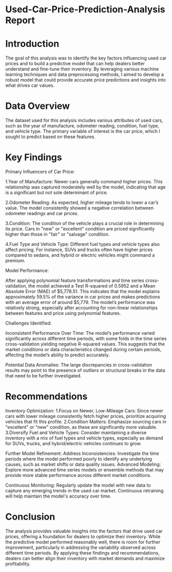 # Used-Car-Price-Prediction-Analysis Report

# Introduction
The goal of this analysis was to identify the key factors influencing used car prices and to build a predictive model that can help dealers better understand and fine-tune their inventory. By leveraging various machine learning techniques and data preprocessing methods, I aimed to develop a robust model that could provide accurate price predictions and insights into what drives car values.

# Data Overview
The dataset used for this analysis includes various attributes of used cars, such as the year of manufacture, odometer reading, condition, fuel type, and vehicle type. The primary variable of interest is the car price, which I sought to predict based on these features.

# Key Findings
Primary Influencers of Car Price:

1.Year of Manufacture: Newer cars generally command higher prices. This relationship was captured moderately well by the model, indicating that age is a significant but not sole determinant of price.

2.Odometer Reading: As expected, higher mileage tends to lower a car’s value. The model consistently showed a negative correlation between odometer readings and car prices.

3.Condition: The condition of the vehicle plays a crucial role in determining its price. Cars in "new" or "excellent" condition are priced significantly higher than those in "fair" or "salvage" condition.

4.Fuel Type and Vehicle Type: Different fuel types and vehicle types also affect pricing. For instance, SUVs and trucks often have higher prices compared to sedans, and hybrid or electric vehicles might command a premium.

Model Performance:

After applying polynomial feature transformations and time series cross-validation, the model achieved a Test R-squared of 0.5952 and a Mean Absolute Error (MAE) of $5,778.51. This indicates that the model explains approximately 59.5% of the variance in car prices and makes predictions with an average error of around $5,779.
The model’s performance was relatively strong, especially after accounting for non-linear relationships between features and price using polynomial features.

Challenges Identified:

Inconsistent Performance Over Time: The model’s performance varied significantly across different time periods, with some folds in the time series cross-validation yielding negative R-squared values. This suggests that the market conditions or data characteristics changed during certain periods, affecting the model’s ability to predict accurately.

Potential Data Anomalies: The large discrepancies in cross-validation results may point to the presence of outliers or structural breaks in the data that need to be further investigated.

# Recommendations
Inventory Optimization:
1.Focus on Newer, Low-Mileage Cars: Since newer cars with lower mileage consistently fetch higher prices, prioritize acquiring vehicles that fit this profile.
2.Condition Matters: Emphasize sourcing cars in "excellent" or "new" condition, as these are significantly more valuable.
3.Diversify Fuel and Vehicle Types: Consider maintaining a diverse inventory with a mix of fuel types and vehicle types, especially as demand for SUVs, trucks, and hybrid/electric vehicles continues to grow.

Further Model Refinement:
Address Inconsistencies: Investigate the time periods where the model performed poorly to identify any underlying causes, such as market shifts or data quality issues.
Advanced Modeling: Explore more advanced time series models or ensemble methods that may provide more stable performance across different market conditions.

Continuous Monitoring:
Regularly update the model with new data to capture any emerging trends in the used car market. Continuous retraining will help maintain the model's accuracy over time.

# Conclusion
The analysis provides valuable insights into the factors that drive used car prices, offering a foundation for dealers to optimize their inventory. While the predictive model performed reasonably well, there is room for further improvement, particularly in addressing the variability observed across different time periods. By applying these findings and recommendations, dealers can better align their inventory with market demands and maximize profitability.
